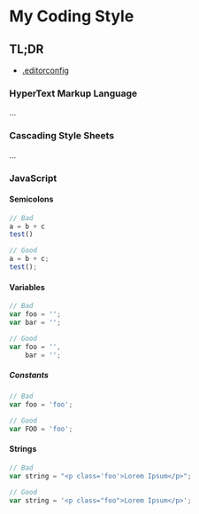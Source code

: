 # My Coding Style

## TL;DR

- [.editorconfig](http://editorconfig.org/)

### HyperText Markup Language

...

### Cascading Style Sheets

...

### JavaScript

#### Semicolons

```js
// Bad
a = b + c
test()

// Good
a = b + c;
test();
```

#### Variables

```js
// Bad
var foo = '';
var bar = '';

// Good
var foo = '',
    bar = '';
```

##### Constants

```js
// Bad
var foo = 'foo';

// Good
var FOO = 'foo';
```

#### Strings

```js
// Bad
var string = "<p class='foo'>Lorem Ipsum</p>";

// Good
var string = '<p class="foo">Lorem Ipsum</p>';
```
